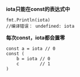 **iota只能在const的表达式中**
```
fmt.Println(iota)  
//编译错误： undefined: iota
```
**每次const，iota都会置零**
```
const a = iota // 0
const (
	b = iota // 0
	c        // 1
)
```
